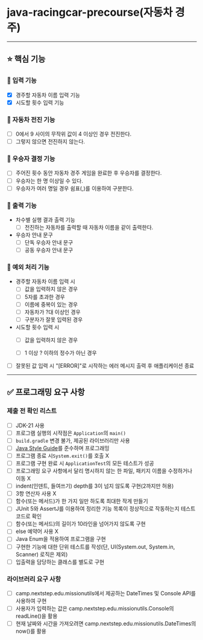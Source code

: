 # java-racingcar-precourse(자동차 경주)

***

## ⭐️ 핵심 기능

### 📌 입력 기능

- [x] 경주할 자동차 이름 입력 기능
- [x] 시도할 횟수 입력 기능

### 📌 자동차 전진 기능

- [ ] 0에서 9 사이의 무작위 값이 4 이상인 경우 전진한다.
- [ ] 그렇지 않으면 전진하지 않는다.

### 📌 우승자 결정 기능

- [ ] 주어진 횟수 동안 자동차 경주 게임을 완료한 후 우승자를 결정한다.
- [ ] 우승자는 한 명 이상일 수 있다.
- [ ] 우승자가 여러 명일 경우 쉼표(,)를 이용하여 구분한다.

### 📌 출력 기능

- 차수별 실행 결과 출력 기능
    - [ ] 전진하는 자동차를 출력할 때 자동차 이름을 같이 출력한다.
- 우승자 안내 문구
    - [ ] 단독 우승자 안내 문구
    - [ ] 공동 우승자 안내 문구

### 📌 예외 처리 기능

- 경주할 자동차 이름 입력 시
    - [ ] 값을 입력하지 않은 경우
    - [ ] 5자를 초과한 경우
    - [ ] 이름에 중복이 있는 경우
    - [ ] 자동차가 ?대 이상인 경우
    - [ ] 구분자가 잘못 입력된 경우

- 시도할 횟수 입력 시
    - [ ] 값을 입력하지 않은 경우
    - [ ] 1 이상 ? 이하의 정수가 아닌 경우


- [ ] 잘못된 값 입력 시 "[ERROR]"로 시작하는 에러 메시지 출력 후 애플리케이션 종료

***

## ✅ 프로그래밍 요구 사항

### 제출 전 확인 리스트

- [ ] JDK-21 사용
- [ ] 프로그램 실행의 시작점은 `Application`의 `main()`
- [ ] `build.gradle` 변경 불가, 제공된 라이브러리만 사용
- [ ] [Java Style Guide](https://github.com/woowacourse/woowacourse-docs/tree/main/styleguide/java)를 준수하며 프로그래밍
- [ ] 프로그램 종료 시`System.exit()`를 호출 X
- [ ] 프로그램 구현 완료 시 `ApplicationTest`의 모든 테스트가 성공
- [ ] 프로그래밍 요구 사항에서 달리 명시하지 않는 한 파일, 패키지 이름을 수정하거나 이동 X
- [ ] indent(인덴트, 들여쓰기) depth를 3이 넘지 않도록 구현(2까지만 허용)
- [ ] 3항 연산자 사용 X
- [ ] 함수(또는 메서드)가 한 가지 일만 하도록 최대한 작게 만들기
- [ ] JUnit 5와 AssertJ를 이용하여 정리한 기능 목록이 정상적으로 작동하는지 테스트 코드로 확인
- [ ] 함수(또는 메서드)의 길이가 10라인을 넘어가지 않도록 구현
- [ ] else 예약어 사용 X
- [ ] Java Enum을 적용하여 프로그램을 구현
- [ ] 구현한 기능에 대한 단위 테스트를 작성(단, UI(System.out, System.in, Scanner) 로직은 제외)
- [ ] 입출력을 담당하는 클래스를 별도로 구현

### 라이브러리 요구 사항

- [ ] camp.nextstep.edu.missionutils에서 제공하는 DateTimes 및 Console API를 사용하여 구현
- [ ] 사용자가 입력하는 값은 camp.nextstep.edu.missionutils.Console의 readLine()을 활용
- [ ] 현재 날짜와 시간을 가져오려면 camp.nextstep.edu.missionutils.DateTimes의 now()를 활용